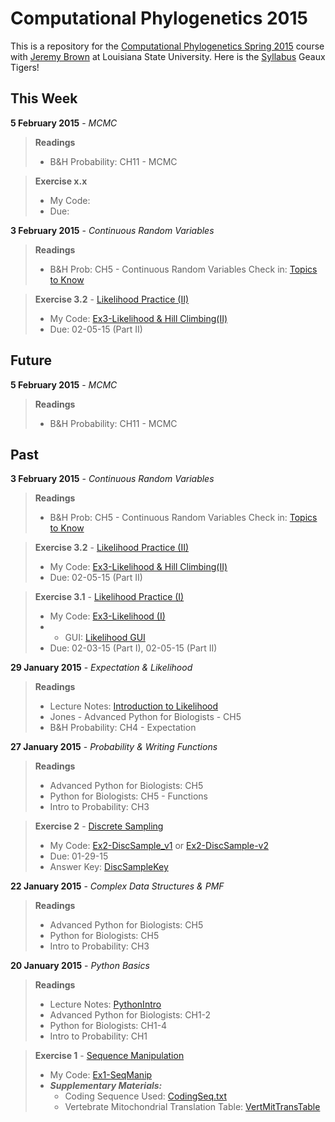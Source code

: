 Computational Phylogenetics 2015
=======

This is a repository for the [Computational Phylogenetics Spring 2015](https://github.com/jembrown/CompPhylo_Spr2015) course with [Jeremy Brown](https://github.com/jembrown) at Louisiana State University. Here is the [Syllabus](https://github.com/zachrodriguez/CompPhylo2015/blob/master/docs/Computational_Phylogenetic_2015_Syllabus.pdf) 
Geaux Tigers!

This Week
-------
**5 February 2015** - *MCMC* 
>**Readings**
> - B&H Probability: CH11 - MCMC

>**Exercise x.x**
>	-	My Code: []()
>	-	Due: 

**3 February 2015** - *Continuous Random Variables* 
>**Readings**
> - B&H Prob: CH5 - Continuous Random Variables
>Check in: [Topics to Know](https://github.com/jembrown/CompPhylo_Spr2015/blob/master/TopicCheckIn_2.3.15.txt)

>**Exercise 3.2** - [Likelihood Practice (II)](https://github.com/zachrodriguez/CompPhylo2015/blob/master/Code/Ex3.2-Likelihood.py)
> - My Code: [Ex3-Likelihood & Hill Climbing(II)](https://github.com/zachrodriguez/CompPhylo2015/blob/master/Code/Ex3.2-Likelihood.py)
> - Due: 02-05-15 (Part II)

Future
-------

**5 February 2015** - *MCMC* 
>**Readings**
> - B&H Probability: CH11 - MCMC

Past
-------
**3 February 2015** - *Continuous Random Variables* 
>**Readings**
> - B&H Prob: CH5 - Continuous Random Variables
>Check in: [Topics to Know](https://github.com/jembrown/CompPhylo_Spr2015/blob/master/TopicCheckIn_2.3.15.txt)

>**Exercise 3.2** - [Likelihood Practice (II)](https://github.com/zachrodriguez/CompPhylo2015/blob/master/Code/Ex3.2-Likelihood.py)
> - My Code: [Ex3-Likelihood & Hill Climbing(II)](https://github.com/zachrodriguez/CompPhylo2015/blob/master/Code/Ex3.2-Likelihood.py)
> - Due: 02-05-15 (Part II)

>**Exercise 3.1** - [Likelihood Practice (I)](https://github.com/jembrown/CompPhylo_Spr2015/blob/master/Exercises/Exercise3_Likelihood.py)
> - My Code: [Ex3-Likelihood (I)](https://github.com/zachrodriguez/CompPhylo2015/blob/master/Code/Ex3-Likelihood.py)
> -	-	GUI: [Likelihood GUI](https://github.com/zachrodriguez/CompPhylo2015/blob/master/Code/Ex3-Likelihood-gui.py)
> - Due: 02-03-15 (Part I), 02-05-15 (Part II)

**29 January 2015** - *Expectation & Likelihood*
>**Readings**
> - Lecture Notes: [Introduction to Likelihood](https://github.com/zachrodriguez/CompPhylo2015/blob/master/Notes/01-29-15_Intro_to_Likelihood.py)
> - Jones - Advanced Python for Biologists - CH5
> - B&H Probability: CH4 - Expectation

**27 January 2015** - *Probability & Writing Functions*
>**Readings**
> - Advanced Python for Biologists: CH5
> - Python for Biologists: CH5 - Functions
> - Intro to Probability: CH3

>**Exercise 2** - [Discrete Sampling](https://github.com/zachrodriguez/CompPhylo2015/blob/master/Notes/01-27-15_Discrete_Sampling.txt)
> - My Code: [Ex2-DiscSample_v1](https://github.com/zachrodriguez/CompPhylo2015/blob/master/Code/Ex2-DiscSample.py) or [Ex2-DiscSample-v2](https://github.com/zachrodriguez/CompPhylo2015/blob/master/Code/Ex2-DiscSample_v2.py)
> - Due: 01-29-15
> - Answer Key: [DiscSampleKey](https://github.com/zachrodriguez/CompPhylo2015/blob/master/Code/Ex2-DiscSampleKey.py)

**22 January 2015** - *Complex Data Structures & PMF*
>**Readings**
> - Advanced Python for Biologists: CH5
> - Python for Biologists: CH5
> - Intro to Probability: CH3

**20 January 2015** - *Python Basics*
>**Readings**
> - Lecture Notes: [PythonIntro](https://github.com/zachrodriguez/CompPhylo2015/blob/master/Notes/01-20-15_Python_Basics.py)
> - Advanced Python for Biologists: CH1-2
> - Python for Biologists: CH1-4
> - Intro to Probability: CH1

>**Exercise 1** - [Sequence Manipulation](https://github.com/zachrodriguez/CompPhylo2015/blob/master/Notes/01-20-15_SeqManip.txt)
> - My Code: [Ex1-SeqManip](https://github.com/zachrodriguez/CompPhylo2015/blob/master/Code/Ex1-SeqManip.py)
> - ***Supplementary Materials:***
>   - Coding Sequence Used: [CodingSeq.txt](https://github.com/zachrodriguez/CompPhylo2015/blob/master/Code/CodingSeq.txt)
>   - Vertebrate Mitochondrial Translation Table: [VertMitTransTable](https://github.com/zachrodriguez/CompPhylo2015/blob/master/Code/VertMitTransTable.txt)
